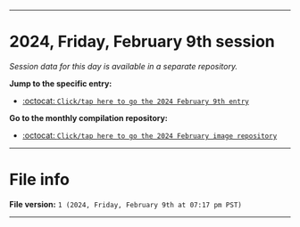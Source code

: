 
***

# 2024, Friday, February 9th session

_Session data for this day is available in a separate repository._

**Jump to the specific entry:**

- [:octocat: `Click/tap here to go the 2024 February 9th entry`](https://github.com/seanpm2001/SeansLifeArchive_Images_ModernSmurfsVillage_Y2024_V2/tree/SeansLifeArchive_ModernSmurfsVillage_Y2024_V2_Main-dev/02_February/09/)

**Go to the monthly compilation repository:**

- [:octocat: `Click/tap here to go the 2024 February image repository`](https://github.com/seanpm2001/SeansLifeArchive_Images_ModernSmurfsVillage_Y2024_V2/)

***

# File info

**File version:** `1 (2024, Friday, February 9th at 07:17 pm PST)`

***
